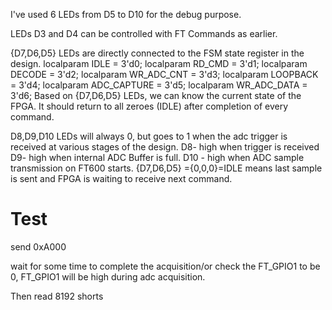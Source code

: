 I've used 6 LEDs from D5 to D10 for the debug purpose.



LEDs D3 and D4 can be controlled with FT Commands as earlier.



{D7,D6,D5} LEDs are directly connected to the FSM state register in the design.
localparam IDLE = 3'd0;
localparam RD_CMD = 3'd1;
localparam DECODE = 3'd2;
localparam WR_ADC_CNT = 3'd3;
localparam LOOPBACK = 3'd4;
localparam ADC_CAPTURE = 3'd5;
localparam WR_ADC_DATA = 3'd6;
Based on {D7,D6,D5} LEDs, we can know the current state of the FPGA. It should return to all zeroes (IDLE) after completion of every command.



D8,D9,D10 LEDs will always 0, but goes to 1 when the adc trigger is received at various stages of the design.
D8- high when trigger is received
D9- high when internal ADC Buffer is full.
D10 - high when ADC sample transmission on FT600 starts.
{D7,D6,D5} ={0,0,0}=IDLE means last sample is sent and FPGA is waiting to receive next command.
# Test

send 0xA000

wait for some time to complete the acquisition/or check the FT_GPIO1 to be 0, FT_GPIO1 will be high during adc acquisition.

Then read 8192 shorts


